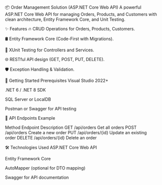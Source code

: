📦 Order Management Solution (ASP.NET Core Web API)
A powerful ASP.NET Core Web API for managing Orders, Products, and Customers with clean architecture, Entity Framework Core, and Unit Testing.

✨ Features
🔥 CRUD Operations for Orders, Products, Customers.

🛢️ Entity Framework Core (Code-First with Migrations).

🧪 XUnit Testing for Controllers and Services.

🌐 RESTful API design (GET, POST, PUT, DELETE).

🛡️ Exception Handling & Validation.

🚀 Getting Started
Prerequisites
Visual Studio 2022+

.NET 6 / .NET 8 SDK

SQL Server or LocalDB

Postman or Swagger for API testing

📸 API Endpoints Example

Method	Endpoint	Description
GET	/api/orders	Get all orders
POST	/api/orders	Create a new order
PUT	/api/orders/{id}	Update an existing order
DELETE	/api/orders/{id}	Delete an order


🛠️ Technologies Used
ASP.NET Core Web API

Entity Framework Core

AutoMapper (optional for DTO mapping)

Swagger for API documentation
